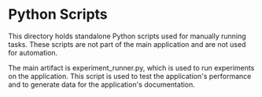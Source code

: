# Python Scripts

This directory holds standalone Python scripts used for manually running tasks. These scripts are not part of the main application and are not used for automation.

The main artifact is experiment_runner.py, which is used to run experiments on the application. This script is used to test the application's performance and to generate data for the application's documentation.